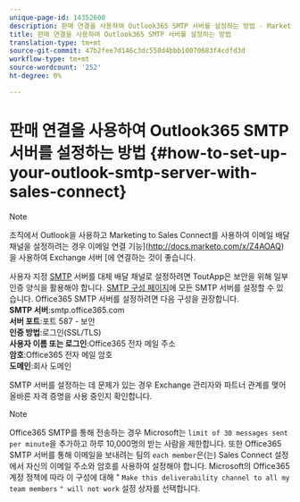 ```yaml
---
unique-page-id: 14352600
description: 판매 연결을 사용하여 Outlook365 SMTP 서버를 설정하는 방법 - Marketing To Docs - 제품 설명서
title: 판매 연결을 사용하여 Outlook365 SMTP 서버를 설정하는 방법
translation-type: tm+mt
source-git-commit: 47b2fee7d146c3dc558d4bbb10070683f4cdfd3d
workflow-type: tm+mt
source-wordcount: '252'
ht-degree: 0%

---
```



# 판매 연결을 사용하여 Outlook365 SMTP 서버를 설정하는 방법 {#how-to-set-up-your-outlook-smtp-server-with-sales-connect}

>[!NOTE]
>
>조직에서 Outlook을 사용하고 Marketing to Sales Connect를 사용하여 이메일 배달 채널을 설정하려는 경우 이메일 연결 기능](http://docs.marketo.com/x/Z4AOAQ)을 사용하여 Exchange 서버 [에 연결하는 것이 좋습니다.

사용자 지정 [SMTP](http://docs.marketo.com/x/zYTS) 서버를 대체 배달 채널로 설정하려면 ToutApp은 보안을 위해 일부 인증 양식을 활용해야 합니다. [SMTP 구성 페이지](http://toutapp.com/next#settings/email-servers/smtp/configure)에 모든 SMTP 서버를 설정할 수 있습니다. Office365 SMTP 서버를 설정하려면 다음 구성을 권장합니다.\
**SMTP 서버**:smtp.office365.com\
**서버 포트**:포트 587 - 보안\
**인증 방법**:로그인(SSL/TLS)\
**사용자 이름 또는 로그인**:Office365 전자 메일 주소\
**암호**:Office365 전자 메일 암호\
**도메인**:회사 도메인

SMTP 서버를 설정하는 데 문제가 있는 경우 Exchange 관리자와 파트너 관계를 맺어 올바른 자격 증명을 사용 중인지 확인합니다.

>[!NOTE]
>
>Office365 SMTP를 통해 전송하는 경우 Microsoft는 `limit of 30 messages sent per minute`을 추가하고 하루 10,000명의 받는 사람을 제한합니다. 또한 Office365 SMTP 서버를 통해 이메일을 보내려는 팀의 `each member`은(는) Sales Connect 설정에서 자신의 이메일 주소와 암호를 사용하여 설정해야 합니다. Microsoft의 Office365 계정 정책에 따라 이 구성에 대해 &quot; `Make this deliverability channel to all my team members` `" will not work` 설정 상자를 선택합니다.

